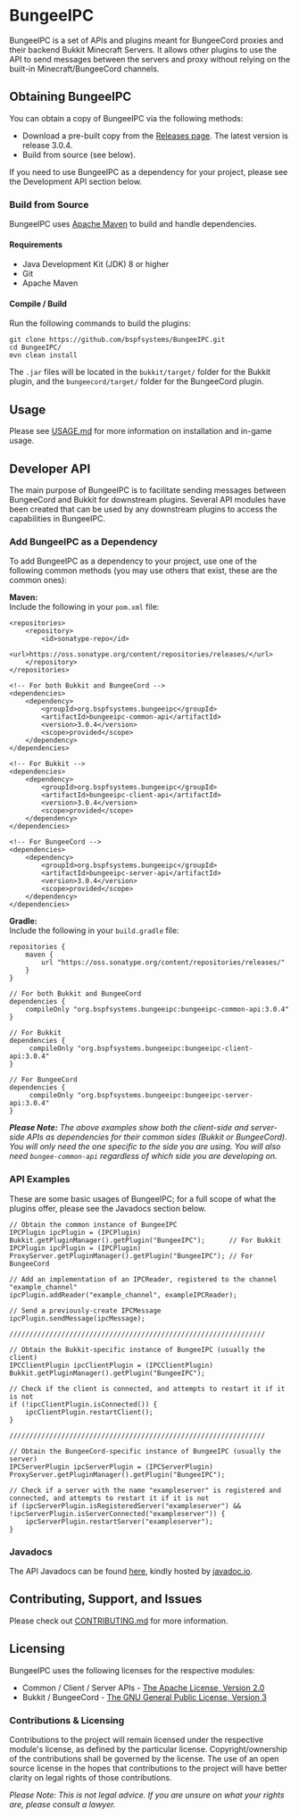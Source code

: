 # BungeeIPC

BungeeIPC is a set of APIs and plugins meant for BungeeCord proxies and their backend Bukkit Minecraft Servers. It allows other plugins to use the API to send messages between the servers and proxy without relying on the built-in Minecraft/BungeeCord channels.

## Obtaining BungeeIPC

You can obtain a copy of BungeeIPC via the following methods:
- Download a pre-built copy from the [Releases page](https://github.com/bspfsystems/BungeeIPC/releases/latest/). The latest version is release 3.0.4.
- Build from source (see below).

If you need to use BungeeIPC as a dependency for your project, please see the Development API section below.

### Build from Source

BungeeIPC uses [Apache Maven](https://maven.apache.org/) to build and handle dependencies.

#### Requirements

- Java Development Kit (JDK) 8 or higher
- Git
- Apache Maven

#### Compile / Build

Run the following commands to build the plugins:
```
git clone https://github.com/bspfsystems/BungeeIPC.git
cd BungeeIPC/
mvn clean install
```

The `.jar` files will be located in the `bukkit/target/` folder for the Bukkit plugin, and the `bungeecord/target/` folder for the BungeeCord plugin.

## Usage

Please see [USAGE.md](USAGE.md) for more information on installation and in-game usage.

## Developer API

The main purpose of BungeeIPC is to facilitate sending messages between BungeeCord and Bukkit for downstream plugins. Several API modules have been created that can be used by any downstream plugins to access the capabilities in BungeeIPC.

### Add BungeeIPC as a Dependency

To add BungeeIPC as a dependency to your project, use one of the following common methods (you may use others that exist, these are the common ones):

**Maven:**<br />
Include the following in your `pom.xml` file:<br />
```
<repositories>
    <repository>
        <id>sonatype-repo</id>
        <url>https://oss.sonatype.org/content/repositories/releases/</url>
    </repository>
</repositories>

<!-- For both Bukkit and BungeeCord -->
<dependencies>
    <dependency>
        <groupId>org.bspfsystems.bungeeipc</groupId>
        <artifactId>bungeeipc-common-api</artifactId>
        <version>3.0.4</version>
        <scope>provided</scope>
    </dependency>
</dependencies>

<!-- For Bukkit -->
<dependencies>
    <dependency>
        <groupId>org.bspfsystems.bungeeipc</groupId>
        <artifactId>bungeeipc-client-api</artifactId>
        <version>3.0.4</version>
        <scope>provided</scope>
    </dependency>
</dependencies>

<!-- For BungeeCord -->
<dependencies>
    <dependency>
        <groupId>org.bspfsystems.bungeeipc</groupId>
        <artifactId>bungeeipc-server-api</artifactId>
        <version>3.0.4</version>
        <scope>provided</scope>
    </dependency>
</dependencies>
```

**Gradle:**<br />
Include the following in your `build.gradle` file:<br />
```
repositories {
    maven {
        url "https://oss.sonatype.org/content/repositories/releases/"
    }
}

// For both Bukkit and BungeeCord
dependencies {
    compileOnly "org.bspfsystems.bungeeipc:bungeeipc-common-api:3.0.4"
}

// For Bukkit
dependencies {
     compileOnly "org.bspfsystems.bungeeipc:bungeeipc-client-api:3.0.4"
}

// For BungeeCord
dependencies {
     compileOnly "org.bspfsystems.bungeeipc:bungeeipc-server-api:3.0.4"
}
```

_**Please Note:** The above examples show both the client-side and server-side APIs as dependencies for their common sides (Bukkit or BungeeCord). You will only need the one specific to the side you are using. You will also need `bungee-common-api` regardless of which side you are developing on._

### API Examples

These are some basic usages of BungeeIPC; for a full scope of what the plugins offer, please see the Javadocs section below.
```
// Obtain the common instance of BungeeIPC
IPCPlugin ipcPlugin = (IPCPlugin) Bukkit.getPluginManager().getPlugin("BungeeIPC");      // For Bukkit
IPCPlugin ipcPlugin = (IPCPlugin) ProxyServer.getPluginManager().getPlugin("BungeeIPC"); // For BungeeCord

// Add an implementation of an IPCReader, registered to the channel "example_channel"
ipcPlugin.addReader("example_channel", exampleIPCReader);

// Send a previously-create IPCMessage
ipcPlugin.sendMessage(ipcMessage);

////////////////////////////////////////////////////////////////

// Obtain the Bukkit-specific instance of BungeeIPC (usually the client)
IPCClientPlugin ipcClientPlugin = (IPCClientPlugin) Bukkit.getPluginManager().getPlugin("BungeeIPC");

// Check if the client is connected, and attempts to restart it if it is not
if (!ipcClientPlugin.isConnected()) {
    ipcClientPlugin.restartClient();
}

////////////////////////////////////////////////////////////////

// Obtain the BungeeCord-specific instance of BungeeIPC (usually the server)
IPCServerPlugin ipcServerPlugin = (IPCServerPlugin) ProxyServer.getPluginManager().getPlugin("BungeeIPC");

// Check if a server with the name "exampleserver" is registered and connected, and attempts to restart it if it is not
if (ipcServerPlugin.isRegisteredServer("exampleserver") && !ipcServerPlugin.isServerConnected("exampleserver")) {
    ipcServerPlugin.restartServer("exampleserver");
}
```

### Javadocs

The API Javadocs can be found [here](https://bspfsystems.org/docs/bungeeipc/), kindly hosted by [javadoc.io](https://javadoc.io/).

## Contributing, Support, and Issues

Please check out [CONTRIBUTING.md](CONTRIBUTING.md) for more information.

## Licensing

BungeeIPC uses the following licenses for the respective modules:
- Common / Client / Server APIs - [The Apache License, Version 2.0](https://apache.org/licenses/LICENSE-2.0.html)
- Bukkit / BungeeCord - [The GNU General Public License, Version 3](https://www.gnu.org/licenses/gpl-3.0.en.html)

### Contributions & Licensing

Contributions to the project will remain licensed under the respective module's license, as defined by the particular license. Copyright/ownership of the contributions shall be governed by the license. The use of an open source license in the hopes that contributions to the project will have better clarity on legal rights of those contributions.

_Please Note: This is not legal advice. If you are unsure on what your rights are, please consult a lawyer._

